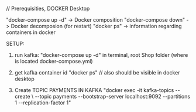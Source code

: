 
// Prerequisities, DOCKER Desktop

"docker-compose up -d" -> Docker composition
"docker-compose down" -> Docker decomposion (for restart) 
"docker ps" -> information regarding containers in docker


SETUP:
1. run kafka: "docker-compose up -d"  in terminal, root Shop folder (where is located docker-compose.yml)

2. get kafka container id "docker ps" // also should be visible in docker desktop

3. Create TOPIC PAYMENTS IN KAFKA
	"docker exec -it <kafka-container-id> kafka-topics --create \ --topic payments --bootstrap-server localhost:9092 --partitions 1 --replication-factor 1"

